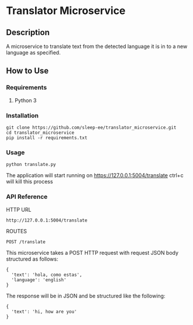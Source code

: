 # Translator Microservice

## Description
A microservice to translate text from the detected language it is in to a new language as specified. 

## How to Use
### Requirements
1. Python 3
### Installation
```
git clone https://github.com/sleep-ee/translator_microservice.git
cd translator_microservice
pip install -r requirements.txt
```
### Usage
```
python translate.py
```
The application will start running on https://127.0.0.1:5004/translate
ctrl+c will kill this process

### API Reference
HTTP URL
```
http://127.0.0.1:5004/translate
```
ROUTES
```
POST /translate
```
This microservice takes a POST HTTP request with request JSON body structured as follows:
```
{
  'text': 'hola, como estas',
  'language': 'english'
}
```
The response will be in JSON and be structured like the following:
```
{
  'text': 'hi, how are you'
}
```
